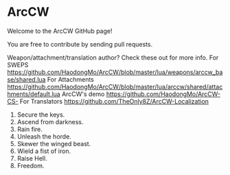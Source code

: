 # ArcCW

Welcome to the ArcCW GitHub page!


You are free to contribute by sending pull requests.

Weapon/attachment/translation author? Check these out for more info.
For SWEPS				https://github.com/HaodongMo/ArcCW/blob/master/lua/weapons/arccw_base/shared.lua
For Attachments	https://github.com/HaodongMo/ArcCW/blob/master/lua/arccw/shared/attachments/default.lua
ArcCW's demo		https://github.com/HaodongMo/ArcCW-CS-
For Translators	https://github.com/TheOnly8Z/ArcCW-Localization

1. Secure the keys.
2. Ascend from darkness.
3. Rain fire.
4. Unleash the horde.
5. Skewer the winged beast.
6. Wield a fist of iron.
7. Raise Hell.
8. Freedom.
